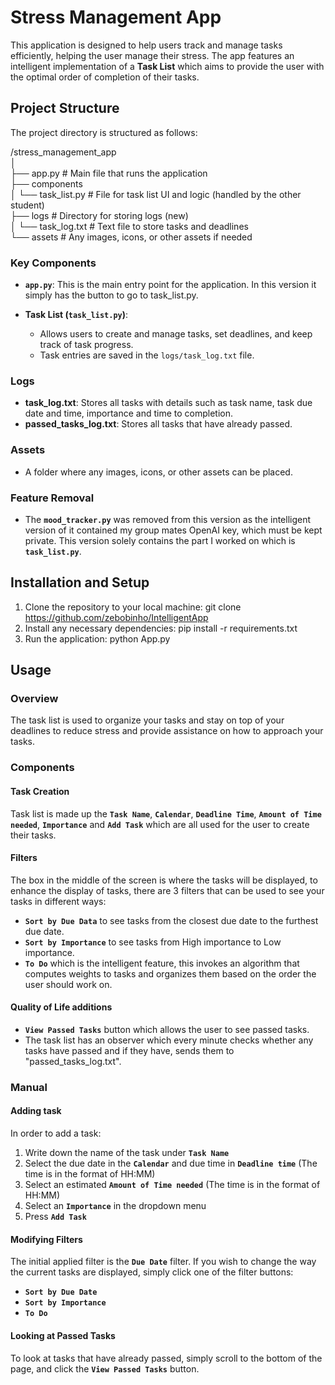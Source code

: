 # Stress Management App

This application is designed to help users track and manage tasks efficiently, helping the user manage their stress. The app features an intelligent implementation of a **Task List** which aims to provide the user with the optimal order of completion of their tasks.

## Project Structure

The project directory is structured as follows:


/stress_management_app<br>
│<br>
├── app.py                 # Main file that runs the application<br>
├── components <br>
│   └── task_list.py        # File for task list UI and logic (handled by the other student)<br>
├── logs                    # Directory for storing logs (new)<br>
│   └── task_log.txt        # Text file to store tasks and deadlines<br>
└── assets                  # Any images, icons, or other assets if needed<br>


### Key Components

- **`app.py`**: This is the main entry point for the application. In this version it simply has the button to go to task_list.py.
  
- **Task List (`task_list.py`)**: 
  - Allows users to create and manage tasks, set deadlines, and keep track of task progress.
  - Task entries are saved in the `logs/task_log.txt` file.

### Logs

- **task_log.txt**: Stores all tasks with details such as task name, task due date and time, importance and time to completion.
- **passed_tasks_log.txt**: Stores all tasks that have already passed.

### Assets

- A folder where any images, icons, or other assets can be placed.

### Feature Removal

- The **`mood_tracker.py`** was removed from this version as the intelligent version of it contained my group mates OpenAI key, which must be kept private. This version solely contains the part I worked on which is **`task_list.py`**.

## Installation and Setup

1. Clone the repository to your local machine:
   git clone https://github.com/zebobinho/IntelligentApp
2. Install any necessary dependencies:
   pip install -r requirements.txt
3. Run the application:
   python App.py

## Usage
### Overview 
The task list is used to organize your tasks and stay on top of your deadlines to reduce stress and provide assistance on how to approach your tasks.<br>

### Components

#### Task Creation 
Task list is made up the **`Task Name`**, **`Calendar`**, **`Deadline Time`**, **`Amount of Time needed`**, **`Importance`** and **`Add Task`** which are all used for the user to create their tasks. <br>

#### Filters
The box in the middle of the screen is where the tasks will be displayed, to enhance the display of tasks, there are 3 filters that can be used to see your tasks in different ways:<br>
- **`Sort by Due Data`** to see tasks from the closest due date to the furthest due date.
- **`Sort by Importance`** to see tasks from High importance to Low importance.
- **`To Do`** which is the intelligent feature, this invokes an algorithm that computes weights to tasks and organizes them based on the order the user should work on.

#### Quality of Life additions
- **`View Passed Tasks`** button which allows the user to see passed tasks. 
- The task list has an observer which every minute checks whether any tasks have passed and if they have, sends them to "passed_tasks_log.txt".

### Manual
#### Adding task
In order to add a task:
1. Write down the name of the task under **`Task Name`**
2. Select the due date in the **`Calendar`** and due time in **`Deadline time`** (The time is in the format of HH:MM)
3. Select an estimated **`Amount of Time needed`** (The time is in the format of HH:MM)
4. Select an **`Importance`** in the dropdown menu
5. Press **`Add Task`**

#### Modifying Filters
The initial applied filter is the **`Due Date`** filter. If you wish to change the way the current tasks are displayed, simply click one of the filter buttons:
- **`Sort by Due Date`**
- **`Sort by Importance`**
- **`To Do`**

#### Looking at Passed Tasks
To look at tasks that have already passed, simply scroll to the bottom of the page, and click the **`View Passed Tasks`** button.